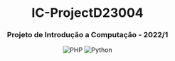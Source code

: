 <div align="center">
  
# IC-ProjectD23004

### Projeto de Introdução a Computação - 2022/1

![PHP](https://img.shields.io/badge/php-%2320232a.svg?style=for-the-badge&logo=php&logoColor=%23777BB4)
![Python](https://img.shields.io/badge/python-%2320232a?style=for-the-badge&logo=python&logoColor=ffdd54)

</div>
